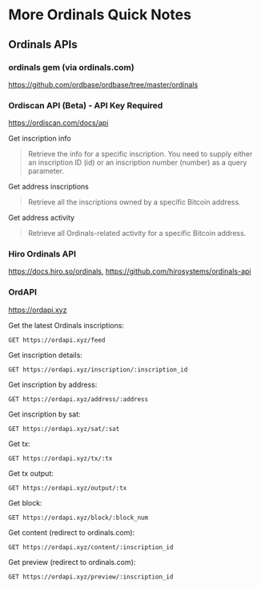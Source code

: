 # More Ordinals Quick Notes

## Ordinals APIs


### ordinals gem   (via ordinals.com)

<https://github.com/ordbase/ordbase/tree/master/ordinals>


### Ordiscan API (Beta) - API Key Required

<https://ordiscan.com/docs/api>

Get inscription info

> Retrieve the info for a specific inscription. 
> You need to supply either an inscription ID (id) 
> or an inscription number (number) as a query parameter.

Get address inscriptions

>  Retrieve all the inscriptions owned by a specific Bitcoin address.


Get address activity

> Retrieve all Ordinals-related activity for a specific Bitcoin address.


### Hiro Ordinals API 

<https://docs.hiro.so/ordinals>, <https://github.com/hirosystems/ordinals-api>


### OrdAPI 

<https://ordapi.xyz>

Get the latest Ordinals inscriptions:

    GET https://ordapi.xyz/feed

Get inscription details:

    GET https://ordapi.xyz/inscription/:inscription_id

Get inscription by address:

    GET https://ordapi.xyz/address/:address

Get inscription by sat:

    GET https://ordapi.xyz/sat/:sat

Get tx:

    GET https://ordapi.xyz/tx/:tx

Get tx output:

    GET https://ordapi.xyz/output/:tx

Get block:

    GET https://ordapi.xyz/block/:block_num

Get content (redirect to ordinals.com):

    GET https://ordapi.xyz/content/:inscription_id

Get preview (redirect to ordinals.com):

    GET https://ordapi.xyz/preview/:inscription_id


